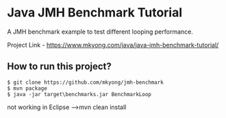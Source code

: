 # Java JMH Benchmark Tutorial
A JMH benchmark example to test different looping performance.

Project Link - https://www.mkyong.com/java/java-jmh-benchmark-tutorial/


## How to run this project?
```
$ git clone https://github.com/mkyong/jmh-benchmark
$ mvn package
$ java -jar target\benchmarks.jar BenchmarkLoop
```

not working in Eclipse
-->mvn clean install
